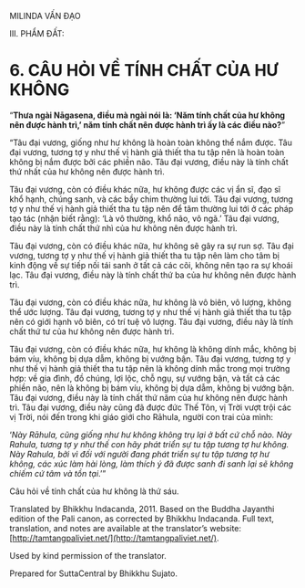  

MILINDA VẤN ĐẠO

III. PHẨM ĐẤT:

# 6\. CÂU HỎI VỀ TÍNH CHẤT CỦA HƯ KHÔNG

“**Thưa ngài Nāgasena, điều mà ngài nói là: ‘Năm tính chất của hư không nên được hành trì,’ năm tính chất nên được hành trì ấy là các điều nào?**”

“Tâu đại vương, giống như hư không là hoàn toàn không thể nắm được. Tâu đại vương, tương tợ y như thế vị hành giả thiết tha tu tập nên là hoàn toàn không bị nắm được bởi các phiền não. Tâu đại vương, điều này là tính chất thứ nhất của hư không nên được hành trì.

Tâu đại vương, còn có điều khác nữa, hư không được các vị ẩn sĩ, đạo sĩ khổ hạnh, chúng sanh, và các bầy chim thường lui tới. Tâu đại vương, tương tợ y như thế vị hành giả thiết tha tu tập nên để tâm thường lui tới ở các pháp tạo tác (nhận biết rằng): ‘Là vô thường, khổ não, vô ngã.’ Tâu đại vương, điều này là tính chất thứ nhì của hư không nên được hành trì.

Tâu đại vương, còn có điều khác nữa, hư không sẽ gây ra sự run sợ. Tâu đại vương, tương tợ y như thế vị hành giả thiết tha tu tập nên làm cho tâm bị kinh động về sự tiếp nối tái sanh ở tất cả các cõi, không nên tạo ra sự khoái lạc. Tâu đại vương, điều này là tính chất thứ ba của hư không nên được hành trì.

Tâu đại vương, còn có điều khác nữa, hư không là vô biên, vô lượng, không thể ước lượng. Tâu đại vương, tương tợ y như thế vị hành giả thiết tha tu tập nên có giới hạnh vô biên, có trí tuệ vô lượng. Tâu đại vương, điều này là tính chất thứ tư của hư không nên được hành trì.

Tâu đại vương, còn có điều khác nữa, hư không là không dính mắc, không bị bám víu, không bị dựa dẫm, không bị vướng bận. Tâu đại vương, tương tợ y như thế vị hành giả thiết tha tu tập nên là không dính mắc trong mọi trường hợp: về gia đình, đồ chúng, lợi lộc, chỗ ngụ, sự vướng bận, và tất cả các phiền não, nên là không bị bám víu, không bị dựa dẫm, không bị vướng bận. Tâu đại vương, điều này là tính chất thứ năm của hư không nên được hành trì. Tâu đại vương, điều này cũng đã được đức Thế Tôn, vị Trời vượt trội các vị Trời, nói đến trong khi giáo giới cho Rāhula, người con trai của mình:

‘_Này Rāhula, cũng giống như hư không không trụ lại ở bất cứ chỗ nào. Này Rahula, tương tợ y như thế con hãy phát triển sự tu tập tương tợ hư không. Này Rahula, bởi vì đối với người đang phát triển sự tu tập tương tợ hư không, các xúc làm hài lòng, làm thích ý đã được sanh đi sanh lại sẽ không chiếm cứ tâm và tồn tại_.’”

Câu hỏi về tính chất của hư không là thứ sáu.

Translated by Bhikkhu Indacanda, 2011. Based on the Buddha Jayanthi edition of the Pali canon, as corrected by Bhikkhu Indacanda. Full text, translation, and notes are available at the translator’s website: [http://tamtangpaliviet.net/](http://tamtangpaliviet.net/).

Used by kind permission of the translator.

Prepared for SuttaCentral by Bhikkhu Sujato.